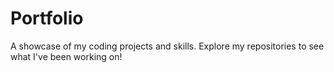 # Portfolio
A showcase of my coding projects and skills. Explore my repositories to see what I've been working on!
